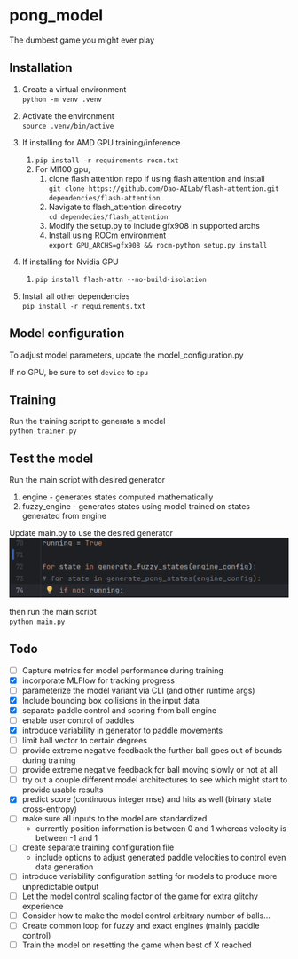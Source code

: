 # pong_model
The dumbest game you might ever play
## Installation
1. Create a virtual environment  
`python -m venv .venv`


2. Activate the environment  
`source .venv/bin/active`


3. If installing for AMD GPU training/inference
   1. `pip install -r requirements-rocm.txt`
   2. For MI100 gpu, 
      1. clone flash attention repo if using flash attention and install  
      ```git clone https://github.com/Dao-AILab/flash-attention.git  dependencies/flash-attention```
      2. Navigate to flash_attention direcotry  
      ```cd dependecies/flash_attention```
      3. Modify the setup.py to include gfx908 in supported archs
      2. Install using ROCm environment  
      ```export GPU_ARCHS=gfx908 && rocm-python setup.py install```

5. If installing for Nvidia GPU
   1. `pip install flash-attn --no-build-isolation`


5. Install all other dependencies  
`pip install -r requirements.txt`

## Model configuration
To adjust model parameters, update the model_configuration.py

If no GPU, be sure to set `device` to `cpu`

## Training
Run the training script to generate a model  
`python trainer.py`

## Test the model
Run the main script with desired generator
1. engine - generates states computed mathematically
2. fuzzy_engine - generates states using model trained on states generated from engine

Update main.py to use the desired generator  
![alt text](docs/image.png "Image")  

then run the main script  
`python main.py`

## Todo
- [ ] Capture metrics for model performance during training  
- [x] incorporate MLFlow for tracking progress
- [ ] parameterize the model variant via CLI (and other runtime args)
- [x] Include bounding box collisions in the input data  
- [x] separate paddle control and scoring from ball engine
- [ ] enable user control of paddles
- [x] introduce variability in generator to paddle movements  
- [ ] limit ball vector to certain degrees  
- [ ] provide extreme negative feedback the further ball goes out of bounds during training  
- [ ] provide extreme negative feedback for ball moving slowly or not at all  
- [ ] try out a couple different model architectures to see which might start to provide usable results
- [x] predict score (continuous integer mse) and hits as well (binary state cross-entropy)
- [ ] make sure all inputs to the model are standardized
  - currently position information is between 0 and 1 whereas velocity is between -1 and 1
- [ ] create separate training configuration file
  - include options to adjust generated paddle velocities to control even data generation
- [ ] introduce variability configuration setting for models to produce more unpredictable output
- [ ] Let the model control scaling factor of the game for extra glitchy experience
- [ ] Consider how to make the model control arbitrary number of balls...
- [ ] Create common loop for fuzzy and exact engines (mainly paddle control)
- [ ] Train the model on resetting the game when best of X reached
